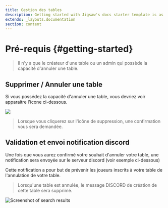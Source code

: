 ```yaml
---
title: Gestion des tables
description: Getting started with Jigsaw's docs starter template is as easy as 1, 2, 3.
extends: _layouts.documentation
section: content
---
```

# Pré-requis {#getting-started}
> Il n'y a que le créateur d'une table ou un admin qui possède la capacité d'annuler une table.

## Supprimer / Annuler une table
Si vous possédez la capacité d'annuler une table, vous devriez voir apparaitre l'icone ci-dessous.

<img class="w-12 block m-auto" src="/assets/img/delete.png" />

> Lorsque vous cliquerez sur l'icône de suppression, une confirmation vous sera demandée.

## Validation et envoi notification discord
Une fois que vous aurez confirmé votre souhait d'annuler votre table, une notification sera envoyée sur le serveur discord (voir exemple ci-dessous)

Cette notification a pour but de prévenir les joueurs inscrits à votre table de l'annulation de votre table.

> Lorsqu'une table est annulée, le message DISCORD de création de cette table sera supprimé.

<img class="block m-auto" src="/assets/img/annulation-table.jpg" alt="Screenshot of search results" />

